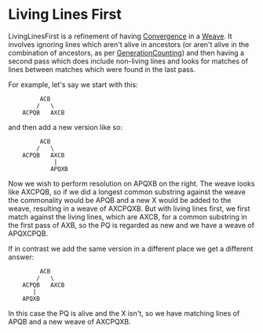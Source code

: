 # Living Lines First

LivingLinesFirst is a refinement of having [Convergence](Convergence.md) in a [Weave](Weave.md). It involves ignoring lines which aren't alive in ancestors (or aren't alive in the combination of ancestors, as per [GenerationCounting](GenerationCounting.md)) and then having a second pass which does include non-living lines and looks for matches of lines between matches which were found in the last pass.

For example, let's say we start with this:

```
         ACB
        /   \
    ACPQB   AXCB
```

and then add a new version like so:

```
         ACB
        /   \
    ACPQB   AXCB
             |
            APQXB
```

Now we wish to perform resolution on APQXB on the right. The weave looks like AXCPQB, so if we did a longest common substring against the weave the commonality would be APQB and a new X would be added to the weave, resulting in a weave of AXCPQXB. But with living lines first, we first match against the living lines, which are AXCB, for a common substring in the first pass of AXB, so the PQ is regarded as new and we have a weave of APQXCPQB.

If in contrast we add the same version in a different place we get a different answer:

```
         ACB
        /   \
    ACPQB   AXCB
       |
    APQXB
```

In this case the PQ is alive and the X isn't, so we have matching lines of APQB and a new weave of AXCPQXB.

